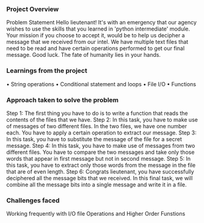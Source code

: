 ### Project Overview

 Problem Statement Hello lieutenant! It's with an emergency that our agency wishes to use the skills that you learned in 'python intermediate' module. Your mission if you choose to accept it, would be to help us decipher a message that we received from our intel. We have multiple text files that need to be read and have certain operations performed to get our final message. Good luck. The fate of humanity lies in your hands.




### Learnings from the project

 • String operations 
• Conditional statement and loops
• File I/O • Functions
 


### Approach taken to solve the problem

 Step 1: The first thing you have to do is to write a function that reads the contents of the files that we have.
Step 2: In this task, you have to make use of messages of two different files. In the two files, we have one number each. You have to apply a certain operation to extract our message.
Step 3: In this task, you have to substitute the message of the file for a secret message.
Step 4: In this task, you have to make use of messages from two different files. You have to compare the two messages and take only those words that appear in first message but not in second message.
Step 5: In this task, you have to extract only those words from the message in the file that are of even length.
Step 6: Congrats lieutenant, you have successfully deciphered all the message bits that we received. In this final task, we will combine all the message bits into a single message and write it in a file.





### Challenges faced

 Working frequently with I/O file Operations and Higher Order Funstions


